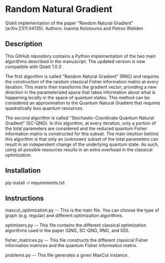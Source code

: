 # Random Natural Gradient

Qiskit implementation of the paper "Random Natural Gradient" (arXiv:2311.04135).
Authors: Ioannis Kolotouros and Petros Wallden

## Description

This GitHub repository contains a Python implementation of the two main algorithms described in the manuscript. The updated version is now compatible with Qiskit 1.0.0 .

The first algorithm is called "Random Natural Gradient" (RNG) and requires the construction of the random classical Fisher information matrix at every iteration. This matrix then transforms the gradient vector, providing a new direction in the parameterized space that takes information about what is happening locally in the space of quantum states. This method can be considered an approximation to the Quantum Natural Gradient that requires quadratically less quantum resources.

The second algorithm is called "Stochastic-Coordinate Quantum Natural Gradient" (SC-QNG). In this algorithm, at every iteration, only a portion of the total parameters are considered and the reduced quantum Fisher information matrix is constructed for this subset. The main intuition behind this algorithm is that only an (unknown) subset of the total parameters can result in an independent change of the underlying quantum state. As such, using all possible resources results in an extra overhead in the classical optimization.

## Installation

pip install -r requirements.txt

## Instructions

maxcut_optimization.py -- This is the main file. You can choose the type of graph (e.g. regular) and different optimization algorithms.

optimizers.py -- This file contains the different classical optimization algorithms used in the paper (QNG, SC-QNG, RNG, and GD).

fisher_matrices.py -- This file constructs the different classical Fisher information matrices and the quantum Fisher information matrix.

problems.py -- This file generates a given MaxCut instance.
